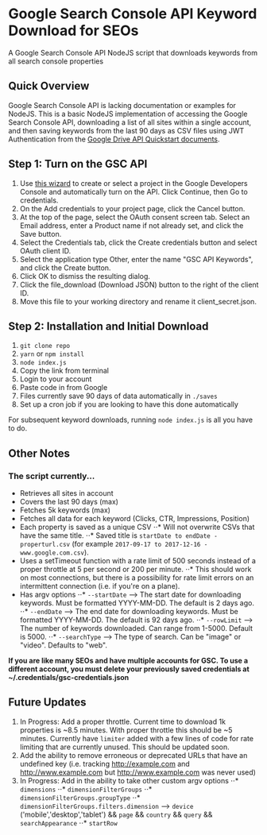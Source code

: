 # Google Search Console API Keyword Download for SEOs

A Google Search Console API NodeJS script that downloads keywords from all search console properties

## Quick Overview

Google Search Console API is lacking documentation or examples for NodeJS. This is a basic NodeJS implementation of accessing the Google Search Console API, downloading a list of all sites within a single account, and then saving keywords from the last 90 days as CSV files using JWT Authentication from the [Google Drive API Quickstart documents](https://developers.google.com/drive/v3/web/quickstart/nodejs). 

## Step 1: Turn on the GSC API
1. Use [this wizard](https://console.developers.google.com/start/api?id=webmasters) to create or select a project in the Google Developers Console and automatically turn on the API. Click Continue, then Go to credentials.
2. On the Add credentials to your project page, click the Cancel button.
3. At the top of the page, select the OAuth consent screen tab. Select an Email address, enter a Product name if not already set, and click the Save button.
4. Select the Credentials tab, click the Create credentials button and select OAuth client ID.
5. Select the application type Other, enter the name "GSC API Keywords", and click the Create button.
6. Click OK to dismiss the resulting dialog.
7. Click the file_download (Download JSON) button to the right of the client ID.
8. Move this file to your working directory and rename it client_secret.json.

## Step 2: Installation and Initial Download

1. `git clone repo` 
2. `yarn` or `npm install`
3. `node index.js`
4. Copy the link from terminal
5. Login to your account
6. Paste code in from Google
7. Files currently save 90 days of data automatically in `./saves`
8. Set up a cron job if you are looking to have this done automatically

For subsequent keyword downloads, running `node index.js` is all you have to do.

## Other Notes

### The script currently...
- Retrieves all sites in account
- Covers the last 90 days (max)
- Fetches 5k keywords (max)
- Fetches all data for each keyword (Clicks, CTR, Impressions, Position) 
- Each property is saved as a unique CSV
⋅⋅* Will not overwrite CSVs that have the same title. 
⋅⋅* Saved title is `startDate to endDate - properturl.csv` (for example `2017-09-17 to 2017-12-16 - www.google.com.csv`).
- Uses a setTimeout function with a rate limit of 500 seconds instead of a proper throttle at 5 per second or 200 per minute. 
⋅⋅* This should work on most connections, but there is a possibility for rate limit errors on an intermittent connection (i.e. if you're on a plane).
- Has argv options
⋅⋅* `--startDate` --> The start date for downloading keywords. Must be formatted YYYY-MM-DD. The default is 2 days ago.
⋅⋅* `--endDate` --> The end date for downloading keywords. Must be formatted YYYY-MM-DD. The default is 92 days ago.
⋅⋅* `--rowLimit` --> The number of keywords downloaded. Can range from 1-5000. Default is 5000.
⋅⋅* `--searchType` --> The type of search. Can be "image" or "video". Defaults to "web".


**If you are like many SEOs and have multiple accounts for GSC. To use a different account, you must delete your previously saved credentials at ~/.credentials/gsc-credentials.json**

## Future Updates

1. In Progress: Add a proper throttle. Current time to download 1k properties is ~8.5 minutes. With proper throttle this should be ~5 minutes. Currently have `limiter` added with a few lines of code for rate limiting that are currently unused. This should be updated soon.
2. Add the ability to remove erroneous or deprecated URLs that have an undefined key (i.e. tracking http://example.com and http://www.example.com but http://www.example.com was never used)
3. In Progress: Add in the ability to take other custom argv options 
⋅⋅* `dimensions`
⋅⋅* `dimensionFilterGroups` 
⋅⋅* `dimensionFilterGroups.groupType`
⋅⋅* `dimensionFilterGroups.filters.dimension` --> `device` ('mobile','desktop','tablet') && `page` && `country` && `query` && `searchAppearance`
⋅⋅* `startRow`
